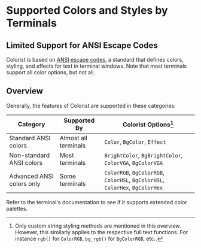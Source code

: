 # Supported Colors and Styles by Terminals
## Limited Support for ANSI Escape Codes
Colorist is based on [ANSI escape codes](https://en.wikipedia.org/wiki/ANSI_escape_code), a standard that defines colors, styling, and effects for text in terminal windows. Note that most terminals support all color options, but not all.

## Overview
Generally, the features of Colorist are supported in these categories:

| Category                  | Supported By         | Colorist Options[^1] |
| ------------------------- | -------------------- | -------------------- |
| Standard ANSI colors      | Almost all terminals | `Color`, `BgColor`, `Effect` |
| Non-standard ANSI colors  | Most terminals       | `BrightColor`, `BgBrightColor`, `ColorVGA`, `BgColorVGA` |
| Advanced ANSI colors only | Some terminals       | `ColorRGB`, `BgColorRGB`, `ColorHSL`, `BgColorHSL`, `ColorHex`, `BgColorHex` |

Refer to the terminal's documentation to see if it supports extended color palettes.

[^1]: Only custom string styling methods are mentioned in this overview. However, this similarly applies to the respective full text functions. For instance `rgb()` for `ColorRGB`, `bg_rgb()` for `BgColorRGB`, etc..
